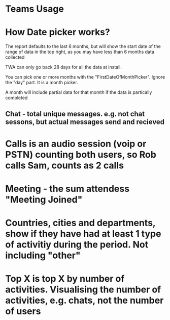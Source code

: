 # Teams Usage

# How Date picker works?

The report defaults to the last 6 months, but will show the start date of the range of data in the top right, as you may have less than 6 months data collected

TWA can only go back 28 days for all the data at install.

You can pick one or more months with the "FirstDateOfMonthPicker". Ignore the "day" part. It is a month picker.

A month will include partial data for that momth if the data is partically completed

## Chat - total unique messages. e.g. not chat sessons, but actual messages send and recieved

# Calls is an audio session (voip or PSTN) counting both users, so Rob calls Sam, counts as 2 calls

# Meeting - the sum attendess "Meeting Joined"

# Countries, cities and departments, show if they have had at least 1 type of activitiy during the period. Not including "other"

# Top X is top X by number of activities. Visualising the number of activities, e.g. chats, not the number of users
